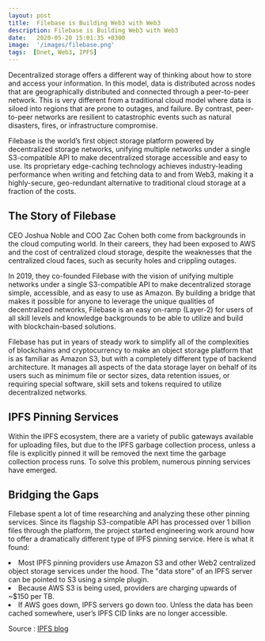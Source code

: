 ```yaml
---
layout: post
title:  Filebase is Building Web3 with Web3
description: Filebase is Building Web3 with Web3
date:   2020-05-20 15:01:35 +0300
image:  '/images/filebase.png'
tags:  [Dnet, Web3, IPFS]
---
```

Decentralized storage offers a different way of thinking about how to store and access your information. In this model, data is distributed across nodes that are geographically distributed and connected through a peer-to-peer network. This is very different from a traditional cloud model where data is siloed into regions that are prone to outages, and failure. By contrast, peer-to-peer networks are resilient to catastrophic events such as natural disasters, fires, or infrastructure compromise.

Filebase is the world’s first object storage platform powered by decentralized storage networks, unifying multiple networks under a single S3-compatible API to make decentralized storage accessible and easy to use. Its proprietary edge-caching technology achieves industry-leading performance when writing and fetching data to and from Web3, making it a highly-secure, geo-redundant alternative to traditional cloud storage at a fraction of the costs.

<h2>The Story of Filebase</h2>

CEO Joshua Noble and COO Zac Cohen both come from backgrounds in the cloud computing world. In their careers, they had been exposed to AWS and the cost of centralized cloud storage, despite the weaknesses that the centralized cloud faces, such as security holes and crippling outages.

In 2019, they co-founded Filebase with the vision of unifying multiple networks under a single S3-compatible API to make decentralized storage simple, accessible, and as easy to use as Amazon. By building a bridge that makes it possible for anyone to leverage the unique qualities of decentralized networks, Filebase is an easy on-ramp (Layer-2) for users of all skill levels and knowledge backgrounds to be able to utilize and build with blockchain-based solutions.

Filebase has put in years of steady work to simplify all of the complexities of blockchains and cryptocurrency to make an object storage platform that is as familiar as Amazon S3, but with a completely different type of backend architecture. It manages all aspects of the data storage layer on behalf of its users such as minimum file or sector sizes, data retention issues, or requiring special software, skill sets and tokens required to utilize decentralized networks.

<h2>IPFS Pinning Services</h2>

Within the IPFS ecosystem, there are a variety of public gateways available for uploading files, but due to the IPFS garbage collection process, unless a file is explicitly pinned it will be removed the next time the garbage collection process runs. To solve this problem, numerous pinning services have emerged.

<h2>Bridging the Gaps</h2>

Filebase spent a lot of time researching and analyzing these other pinning services. Since its flagship S3-compatible API has processed over 1 billion files through the platform, the project started engineering work around how to offer a dramatically different type of IPFS pinning service. Here is what it found:

<li>Most IPFS pinning providers use Amazon S3 and other Web2 centralized object storage services under the hood. The "data store" of an IPFS server can be pointed to S3 using a simple plugin.</li>
<li>Because AWS S3 is being used, providers are charging upwards of ~$150 per TB.</li>
<li>If AWS goes down, IPFS servers go down too. Unless the data has been cached somewhere, user’s IPFS CID links are no longer accessible.</li>

Source : [IPFS blog](https://blog.ipfs.io/2022-04-14-filebase/)
